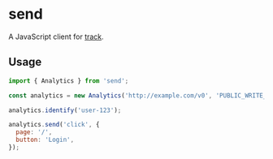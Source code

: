 # send

A JavaScript client for [track](https://github.com/mathspace/track).

## Usage

```js
import { Analytics } from 'send';

const analytics = new Analytics('http://example.com/v0', 'PUBLIC_WRITE_KEY');

analytics.identify('user-123');

analytics.send('click', {
  page: '/',
  button: 'Login',
});
```
